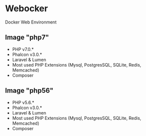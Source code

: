 # Webocker
Docker Web Environment

## Image "php7" ##
- PHP v7.0.*
- Phalcon v3.0.*
- Laravel & Lumen
- Most used PHP Extensions (Mysql, PostgresSQL, SQLite, Redis, Memcached)
- Composer

## Image "php56" ##
- PHP v5.6.*
- Phalcon v3.0.*
- Laravel & Lumen
- Most used PHP Extensions (Mysql, PostgresSQL, SQLite, Redis, Memcached)
- Composer
